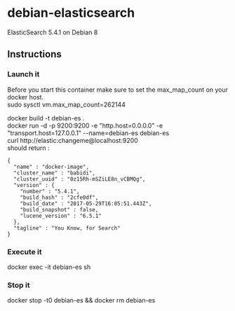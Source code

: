 # debian-elasticsearch
ElasticSearch 5.4.1 on Debian 8

## Instructions

### Launch it
Before you start this container make sure to set the max_map_count on your docker host.  
sudo sysctl vm.max_map_count=262144

docker build -t debian-es .  
docker run -d -p 9200:9200 -e "http.host=0.0.0.0" -e "transport.host=127.0.0.1" --name=debian-es debian-es  
curl http://elastic:changeme@localhost:9200  
should return :  
```
{
  "name" : "docker-image",
  "cluster_name" : "babidi",
  "cluster_uuid" : "0z15Rh-mSZiLE8n_vCBMQg",
  "version" : {
    "number" : "5.4.1",
    "build_hash" : "2cfe0df",
    "build_date" : "2017-05-29T16:05:51.443Z",
    "build_snapshot" : false,
    "lucene_version" : "6.5.1"
  },
  "tagline" : "You Know, for Search"
}
```
### Execute it
docker exec -it debian-es sh

### Stop it
docker stop -t0 debian-es && docker rm debian-es
